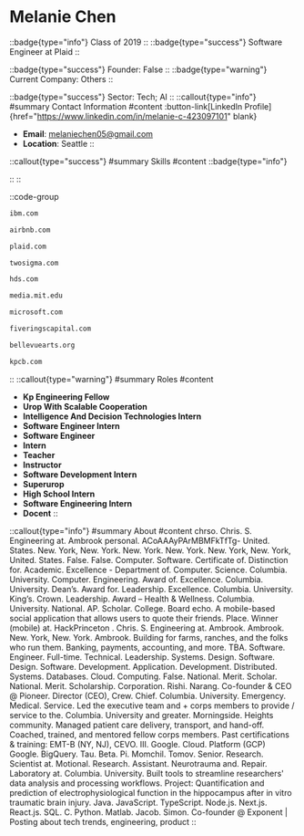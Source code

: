 # Melanie Chen
::badge{type="info"}
Class of 2019
::
::badge{type="success"}
Software Engineer at Plaid
::

::badge{type="success"}
Founder: False
::
::badge{type="warning"}
Current Company: Others
::

::badge{type="success"}
Sector: Tech; AI
::
::callout{type="info"}
#summary
Contact Information
#content
:button-link[LinkedIn Profile]{href="https://www.linkedin.com/in/melanie-c-423097101" blank}
- **Email**: melaniechen05@gmail.com
- **Location**: Seattle
::

::callout{type="success"}
#summary
Skills
#content
::badge{type="info"}

::
::

::code-group
```bash [IBM]
ibm.com
```
```bash [Airbnb]
airbnb.com
```
```bash [Plaid]
plaid.com
```
```bash [Two Sigma]
twosigma.com
```
```bash [Hitachi Data Systems]
hds.com
```
```bash [MIT Media Lab]
media.mit.edu
```
```bash [Microsoft]
microsoft.com
```
```bash [Five Rings Capital]
fiveringscapital.com
```
```bash [Bellevue Arts Museum]
bellevuearts.org
```
```bash [Kleiner Perkins Caufield & Byers]
kpcb.com
```
::
::callout{type="warning"}
#summary
Roles
#content
- **Kp Engineering Fellow**
- **Urop With Scalable Cooperation**
- **Intelligence And Decision Technologies Intern**
- **Software Engineer Intern**
- **Software Engineer**
- **Intern**
- **Teacher**
- **Instructor**
- **Software Development Intern**
- **Superurop**
- **High School Intern**
- **Software Engineering Intern**
- **Docent**
::

::callout{type="info"}
#summary
About
#content
chrso. Chris. S. Engineering at. Ambrook personal. ACoAAAyPArMBMFkTfTg- United. States. New. York, New. York. New. York. New. York. New. York, New. York, United. States. False. False. Computer. Software. Certificate of. Distinction for. Academic. Excellence - Department of. Computer. Science. Columbia. University. Computer. Engineering. Award of. Excellence. Columbia. University. Dean’s. Award for. Leadership. Excellence. Columbia. University. King’s. Crown. Leadership. Award – Health & Wellness. Columbia. University. National. AP. Scholar. College. Board echo. A mobile-based social application that allows users to quote their friends. Place. Winner (mobile) at. HackPrinceton . Chris. S. Engineering at. Ambrook. Ambrook. New. York, New. York. Ambrook. Building for farms, ranches, and the folks who run them. Banking, payments, accounting, and more. TBA. Software. Engineer. Full-time. Technical. Leadership. Systems. Design. Software. Design. Software. Development. Application. Development. Distributed. Systems. Databases. Cloud. Computing. False. National. Merit. Scholar. National. Merit. Scholarship. Corporation. Rishi. Narang. Co-founder & CEO @ Pioneer. Director (CEO), Crew. Chief. Columbia. University. Emergency. Medical. Service. Led the executive team and + corps members to provide / service to the. Columbia. University and greater. Morningside. Heights community. Managed patient care delivery, transport, and hand-off. Coached, trained, and mentored fellow corps members. Past certifications & training: EMT-B (NY, NJ), CEVO. III. Google. Cloud. Platform (GCP) Google. BigQuery. Tau. Beta. Pi. Momchil. Tomov. Senior. Research. Scientist at. Motional. Research. Assistant. Neurotrauma and. Repair. Laboratory at. Columbia. University. Built tools to streamline researchers' data analysis and processing workflows. Project: Quantification and prediction of electrophysiological function in the hippocampus after in vitro traumatic brain injury. Java. JavaScript. TypeScript. Node.js. Next.js. React.js. SQL. C. Python. Matlab. Jacob. Simon. Co-founder @ Exponent | Posting about tech trends, engineering, product
::
